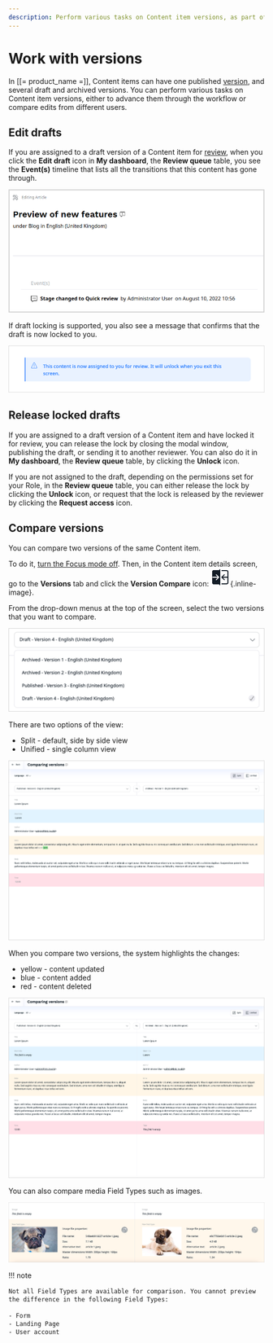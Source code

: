 ```yaml
---
description: Perform various tasks on Content item versions, as part of editorial workflow or when comparing edits from different users.
---
```


# Work with versions

In [[= product_name =]], Content items can have one published [version](../content_versions.md), 
and several draft and archived versions.
You can perform various tasks on Content item versions, either to advance them 
through the workflow or compare edits from different users.


## Edit drafts

If you are assigned to a draft version of a Content item for [review](editorial_workflow.md), 
when you click the **Edit draft** icon in **My dashboard**, the **Review queue** 
table, you see the **Event(s)** timeline that lists all the transitions that this 
content has gone through.

![Events timeline](img/workflow_events_timeline.png)

If draft locking is supported, you also see a message that confirms that the draft is now locked to you.

![Draft assignment message](img/lock_message.png)

## Release locked drafts

If you are assigned to a draft version of a Content item and have locked it for 
review, you can release the lock by closing the modal window, publishing the draft, 
or sending it to another reviewer.
You can also do it in **My dashboard**, the **Review queue** table, by clicking 
the **Unlock** icon.

If you are not assigned to the draft, depending on the permissions set for your 
Role, in the **Review queue** table, you can either release the lock by clicking 
the **Unlock** icon, or request that the lock is released by the reviewer 
by clicking the **Request access** icon.

## Compare versions 
You can compare two versions of the same Content item.

To do it, [turn the Focus mode off](../../getting_started/discover_ui.md#disable-focus-mode).
Then, in the Content item details screen, go to the **Versions** tab and click the 
**Version Compare** icon: ![Version Compare Icon](img/version_compare_icon.png){.inline-image}.

From the drop-down menus at the top of the screen, select the two versions that you want to compare.

![Versions](img/versions.png "Versions drop-down list")

There are two options of the view:

- Split - default, side by side view
- Unified - single column view

![Version comparison in Unified view](img/unified_view.png "Version comparison in Unified view")

When you compare two versions, the system highlights the changes:

- yellow - content updated
- blue - content added
- red - content deleted

![Version comparison in Split view](img/split_view.png "Version comparison in Split view")

You can also compare media Field Types such as images.

![Image comparison](img/image_comparison.png "Image comparison")

!!! note

    Not all Field Types are available for comparison. You cannot preview the difference in the following Field Types:

    - Form
    - Landing Page
    - User account
